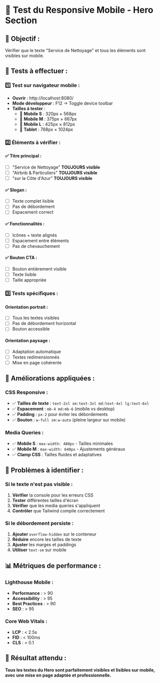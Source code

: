 # 📱 Test du Responsive Mobile - Hero Section

## 🎯 **Objectif** :
Vérifier que le texte "Service de Nettoyage" et tous les éléments sont visibles sur mobile.

## 📱 **Tests à effectuer** :

### **1️⃣ Test sur navigateur mobile** :
- **Ouvrir** : http://localhost:8080/
- **Mode développeur** : F12 → Toggle device toolbar
- **Tailles à tester** :
  - 📱 **Mobile S** : 320px × 568px
  - 📱 **Mobile M** : 375px × 667px
  - 📱 **Mobile L** : 425px × 812px
  - 📱 **Tablet** : 768px × 1024px

### **2️⃣ Éléments à vérifier** :

#### **✅ Titre principal** :
- [ ] "Service de Nettoyage" **TOUJOURS visible**
- [ ] "Airbnb & Particuliers" **TOUJOURS visible**
- [ ] "sur la Côte d'Azur" **TOUJOURS visible**

#### **✅ Slogan** :
- [ ] Texte complet lisible
- [ ] Pas de débordement
- [ ] Espacement correct

#### **✅ Fonctionnalités** :
- [ ] Icônes + texte alignés
- [ ] Espacement entre éléments
- [ ] Pas de chevauchement

#### **✅ Bouton CTA** :
- [ ] Bouton entièrement visible
- [ ] Texte lisible
- [ ] Taille appropriée

### **3️⃣ Tests spécifiques** :

#### **Orientation portrait** :
- [ ] Tous les textes visibles
- [ ] Pas de débordement horizontal
- [ ] Bouton accessible

#### **Orientation paysage** :
- [ ] Adaptation automatique
- [ ] Textes redimensionnés
- [ ] Mise en page cohérente

## 🔧 **Améliorations appliquées** :

### **CSS Responsive** :
- ✅ **Tailles de texte** : `text-2xl sm:text-3xl md:text-4xl lg:text-6xl`
- ✅ **Espacement** : `mb-4 md:mb-6` (mobile vs desktop)
- ✅ **Padding** : `px-2` pour éviter les débordements
- ✅ **Bouton** : `w-full sm:w-auto` (pleine largeur sur mobile)

### **Media Queries** :
- ✅ **Mobile S** : `max-width: 480px` - Tailles minimales
- ✅ **Mobile M** : `max-width: 640px` - Ajustements généraux
- ✅ **Clamp CSS** : Tailles fluides et adaptatives

## 🚨 **Problèmes à identifier** :

### **Si le texte n'est pas visible** :
1. **Vérifier** la console pour les erreurs CSS
2. **Tester** différentes tailles d'écran
3. **Vérifier** que les media queries s'appliquent
4. **Contrôler** que Tailwind compile correctement

### **Si le débordement persiste** :
1. **Ajouter** `overflow-hidden` sur le conteneur
2. **Réduire** encore les tailles de texte
3. **Ajuster** les marges et paddings
4. **Utiliser** `text-sm` sur mobile

## 📊 **Métriques de performance** :

### **Lighthouse Mobile** :
- **Performance** : > 90
- **Accessibility** : > 95
- **Best Practices** : > 90
- **SEO** : > 95

### **Core Web Vitals** :
- **LCP** : < 2.5s
- **FID** : < 100ms
- **CLS** : < 0.1

## 🎯 **Résultat attendu** :
**Tous les textes du Hero sont parfaitement visibles et lisibles sur mobile, avec une mise en page adaptée et professionnelle.**
